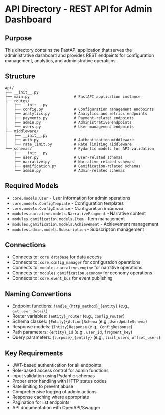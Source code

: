 # API Directory - REST API for Admin Dashboard

## Purpose
This directory contains the FastAPI application that serves the administrative dashboard and provides REST endpoints for configuration management, analytics, and administrative operations.

## Structure
```
api/
├── __init__.py
├── main.py                    # FastAPI application instance
├── routes/
│   ├── __init__.py
│   ├── config.py              # Configuration management endpoints
│   ├── analytics.py           # Analytics and metrics endpoints
│   ├── payments.py            # Payment-related endpoints
│   ├── admin.py               # Administrative endpoints
│   └── users.py               # User management endpoints
├── middleware/
│   ├── __init__.py
│   ├── auth.py                # Authentication middleware
│   └── rate_limit.py          # Rate limiting middleware
└── schemas/                   # Pydantic models for API validation
    ├── __init__.py
    ├── user.py                # User-related schemas
    ├── narrative.py           # Narrative-related schemas
    ├── gamification.py        # Gamification-related schemas
    └── admin.py               # Admin-related schemas
```

## Required Models
- `core.models.User` - User information for admin operations
- `core.models.ConfigTemplate` - Configuration templates
- `core.models.ConfigInstance` - Configuration instances
- `modules.narrative.models.NarrativeFragment` - Narrative content
- `modules.gamification.models.Item` - Item management
- `modules.gamification.models.Achievement` - Achievement management
- `modules.admin.models.Subscription` - Subscription management

## Connections
- Connects to: `core.database` for data access
- Connects to: `core.config_manager` for configuration operations
- Connects to: `modules.narrative.engine` for narrative operations
- Connects to: `modules.gamification.economy` for economy operations
- Connects to: `core.event_bus` for event publishing

## Naming Conventions
- Endpoint functions: `handle_{http_method}_{entity}` (e.g., `get_user_detail`)
- Router variables: `{entity}_router` (e.g., `config_router`)
- Schema classes: `{Entity}{Action}Schema` (e.g., `UserUpdateSchema`)
- Response models: `{Entity}Response` (e.g., `ConfigResponse`)
- Path parameters: `{entity}_id` (e.g., `user_id`, `fragment_key`)
- Query parameters: `{purpose}_{entity}` (e.g., `limit_users`, `offset_users`)

## Key Requirements
- JWT-based authentication for all endpoints
- Role-based access control for admin functions
- Input validation using Pydantic schemas
- Proper error handling with HTTP status codes
- Rate limiting to prevent abuse
- Comprehensive logging of admin actions
- Response caching where appropriate
- Pagination for list endpoints
- API documentation with OpenAPI/Swagger